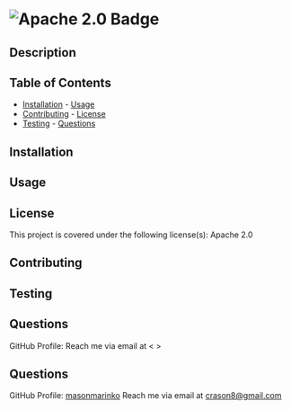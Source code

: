 #   ![Apache 2.0 Badge](https://img.shields.io/badge/License-Apache%202.0-brightgreen)


## Description
  


## Table of Contents
- [Installation](#installation)     - [Usage](#usage)
- [Contributing](#contributing)     - [License](#license)
- [Testing](#testing)               - [Questions](#questions)


## Installation
 


## Usage 
 



## License
This project is covered under the following license(s):
Apache 2.0


## Contributing
 


## Testing
 


## Questions
GitHub Profile: [ ](https://github.com/ )
Reach me via email at < >

## Questions
GitHub Profile: [masonmarinko](https://github.com/masonmarinko)
Reach me via email at <crason8@gmail.com>
